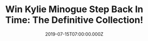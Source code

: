---
campaign-uuid: "c-03e92bde-2eba-4fd7-91f4-ee65bcb31a7f"
type: "Competition"
category: "Music"
date: "2019-07-15T07:00:00.000Z"
end-date: "2019-08-15T07:00:00.000Z"
disable-form: false
is_promoted: false
has_entry_page: true
title: "Win Kylie Minogue Step Back In Time: The Definitive Collection!"
competition-description: "<p>With a career of era-defining music to her name, Kylie\
  \ releases an album of greatest hits titled ‘Step Back In Time’! This definitive\
  \ collection of Kylie’s most beloved tracks to date serves as a reflection of her\
  \ record-breaking career, from the global number one smash hit ‘I Should Be So Lucky’\
  \ in 1987 through to her most recent album, the chart-topping ‘Golden’ released\
  \ last year.</p>\n<p>Want it? Click below for a chance to win it!</p>\n"
hero-header: "Win Kylie Minogue Step Back In Time: The Definitive Collection!"
terms-confirmation: "N/A"
banner-img: "https://assets.expresslyapp.com/asset-de69f222-9853-4ec1-b390-10eb3e45e1e5.jpg"
logo-left-href: "http://club.expressly.io"
logo-left-image: "https://assets.expresslyapp.com/asset-9c81c160-99fc-4819-8510-6380256c7091.jpg"
logo-left-title: "Expressly Club"
bg-image-hero: "https://assets.expresslyapp.com/asset-4757997e-b5ca-4ee2-9411-ca9ecb68c4e1.jpg"
bg-image-first: "https://assets.expresslyapp.com/asset-a5e84fe6-5e1d-4859-8605-c1b082ada0a6.jpg"
section1-content: "<p>Collectively, Kylie’s singles have spent over 300 weeks in the\
  \ Official Singles Chart Top 40. She has sold more than 80 million albums worldwide\
  \ and her catalogue now boasts over half a billion streams globally on Spotify alone\
  \ and Kylie has multiple awards and accolades to her name, including 3 BRIT Awards,\
  \ 2 MTV Music Awards and a Grammy!</p>\n<p>Kylie’s 2000 album ‘Light Years’ saw\
  \ her now-iconic comeback with number one smash hit ‘Spinning Around’, which she\
  \ followed up with the singles ‘On A Night Like This’, and her blistering duet with\
  \ Robbie Williams, ‘Kids’. In the following year, she released the 5x platinum-selling\
  \ album ‘Fever’, which featured the singles ‘Can’t Get You Out Of My Head’, ‘In\
  \ Your Eyes’, ‘Love At First Sight’ and ‘Come Into My World’ – all of which are\
  \ included on ‘Step Back In Time’.</p>\n<p>Think no more and enter the form below\
  \ for a chance to win it now! Good luck!</p>\n"
entry-title: "Win Kylie Minogue Step Back In Time: The Definitive Collection!"
entry-content: "<p>Enter the draw to win Kylie Minogue Step Back In Time: The Definitive\
  \ Collection by completing the form below before 23:59 on the 15th of August 2019.</p>\n"
has-winner: false
prize-description: "Kylie Minogue Step Back In Time: The Definitive Collection"
special-conditions: "This competition is also available on: http://aaa.nme.com/competitons/kylie-minogue-definitive-collection"
country-restrictions:
- "GB"
---